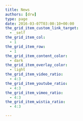 ```yaml
---
title: News
authors: [drw]
type: page
date: 2016-03-07T03:00:10+00:00
the_grid_item_custom_link_target:
  - _self
the_grid_item_col:
  - 1
the_grid_item_row:
  - 1
the_grid_item_content_color:
  - dark
the_grid_item_overlay_color:
  - light
the_grid_item_video_ratio:
  - 4:3
the_grid_item_youtube_ratio:
  - 4:3
the_grid_item_vimeo_ratio:
  - 4:3
the_grid_item_wistia_ratio:
  - 4:3

---
```

